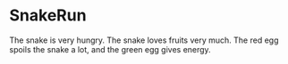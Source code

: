# SnakeRun
The snake is very hungry. The snake loves fruits very much. The red egg spoils the snake a lot, and the green egg gives energy.
